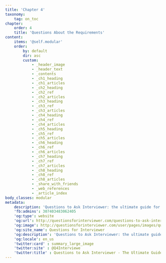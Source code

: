 ```yaml
---
title: 'Chapter 4'
taxonomy:
    tag: on_toc
chapter:
    order: 4
    title: 'Questions About the Requirements'
content:
    items: '@self.modular'
    order:
        by: default
        dir: asc
        custom:
            - _header_image
            - _header_text
            - _contents
            - _ch1_heading
            - _ch1_articles
            - _ch2_heading
            - _ch2_ref
            - _ch2_articles
            - _ch3_heading
            - _ch3_ref
            - _ch3_articles
            - _ch4_heading
            - _ch4_ref
            - _ch4_articles
            - _ch5_heading
            - _ch5_ref
            - _ch5_articles
            - _ch6_heading
            - _ch6_ref
            - _ch6_articles
            - _ch7_heading
            - _ch7_ref
            - _ch7_articles
            - _ch8_heading
            - _ch8_ref
            - _ch8_articles
            - _share_with_friends
            - _web_references
            - _article_index
body_classes: modular
metadata:
    description: 'Questions to Ask Interviewer: the ultimate guide for jobseekers to asking powerful questions in a job interview. Practical advice from career experts.'
    'fb:admins': 307403483062405
    'og:type': website
    'og:url': http://questionsforinterviewer.com/questions-to-ask-interviewer
    'og:image': http://questionsforinterviewer.com/user/pages/images/questions-to-ask-in-an-interview-horizontal.png
    'og:site_name': Questions for Interviewer
    'og:description': 'Questions to Ask Interviewer: the ultimate guide for jobseekers to asking powerful questions in a job interview. Practical advice from career experts.'
    'og:locale': en_us
    'twitter:card' : summary_large_image
    'twitter:site' : @Q4Interviewe
    'twitter:title' : Questions to Ask Interviewer - The Ultimate Guide for Jobseekers
---
```


